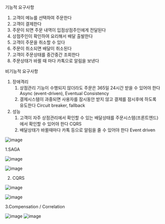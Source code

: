 
기능적 요구사항
1. 고객이 메뉴를 선택하여 주문한다
1. 고객이 결제한다
1. 주문이 되면 주문 내역이 입점상점주인에게 전달된다
1. 상점주인이 확인하여 요리해서 배달 출발한다
1. 고객이 주문을 취소할 수 있다
1. 주문이 취소되면 배달이 취소된다
1. 고객이 주문상태를 중간중간 조회한다
1. 주문상태가 바뀔 때 마다 카톡으로 알림을 보낸다

비기능적 요구사항
1. 장애격리
    1. 상점관리 기능이 수행되지 않더라도 주문은 365일 24시간 받을 수 있어야 한다  Async (event-driven), Eventual Consistency
    1. 결제시스템이 과중되면 사용자를 잠시동안 받지 않고 결제를 잠시후에 하도록 유도한다  Circuit breaker, fallback
1. 성능
    1. 고객이 자주 상점관리에서 확인할 수 있는 배달상태를 주문시스템(프론트엔드)에서 확인할 수 있어야 한다  CQRS
    1. 배달상태가 바뀔때마다 카톡 등으로 알림을 줄 수 있어야 한다  Event driven



![image](https://user-images.githubusercontent.com/36693857/212659090-3ee57ffb-ffa8-499d-a4ad-354803b2ed9a.png)

1.SAGA

![image](https://user-images.githubusercontent.com/36693857/212662539-0bd12225-3985-42ff-bc33-60fdc29921a2.png)


![image](https://user-images.githubusercontent.com/36693857/212664010-e5316ffe-6de6-4321-8028-1760ab0404f0.png)


2. CQRS


![image](https://user-images.githubusercontent.com/36693857/212657856-852355ab-c204-4959-9c48-80ff5cec2ce3.png)

![image](https://user-images.githubusercontent.com/36693857/212658998-dec25e41-73c0-4835-82cc-9d2df56405b2.png)


3.Compensation / Correlation

![image](https://user-images.githubusercontent.com/36693857/212664628-d431d186-d678-4991-bdfa-48294c250e29.png)
![image](https://user-images.githubusercontent.com/36693857/212664628-d431d186-d678-4991-bdfa-48294c250e29.png)


